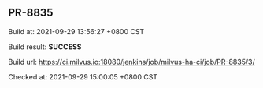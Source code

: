 <h2><a name="pr-8835" class="anchor" href="#pr-8835" rel="nofollow" aria-hidden="true"><span class="octicon octicon-link"></span></a>PR-8835</h2>

<p>Build at: 2021-09-29 13:56:27 +0800 CST</p>

<p>Build result: <strong>SUCCESS</strong></p>

<p>Build url: <a href="https://ci.milvus.io:18080/jenkins/job/milvus-ha-ci/job/PR-8835/3/" rel="nofollow">https://ci.milvus.io:18080/jenkins/job/milvus-ha-ci/job/PR-8835/3/</a></p>

<p>Checked at: 2021-09-29 15:00:05 +0800 CST</p>

